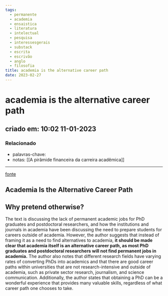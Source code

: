 ```yaml
---
tags:
  - permanente
  - academia
  - ensaistica
  - literatura
  - intelectual
  - pesquisa
  - interessesgerais
  - substack
  - escrita
  - escrivão
  - anglo
  - filosofia
title: academia is the alternative career path
date: 2023-02-27
---
```

# academia is the alternative career path
## criado em: 10:02 11-01-2023

### Relacionado
- palavras-chave: 
- notas: [[A pirâmide financeira da carreira acadêmica]]
---
[fonte](https://drmdhumphries.medium.com/academia-is-the-alternative-career-path-106c89fc3412)

## Academia Is the Alternative Career Path

## Why pretend otherwise?

The text is discussing the lack of permanent academic jobs for PhD graduates and postdoctoral researchers, and how the institutions and journals in academia have been discussing the need to prepare students for careers outside of academia. However, the author suggests that instead of framing it as a need to find alternatives to academia, **it should be made clear that academia itself is an alternative career path, as most PhD graduates and postdoctoral researchers will not find permanent jobs in academia.** The author also notes that different research fields have varying rates of converting PhDs into academics and that there are good career paths within universities that are not research-intensive and outside of academia, such as private sector research, journalism, and science communication. Additionally, the author states that obtaining a PhD can be a wonderful experience that provides many valuable skills, regardless of what career path one chooses to take.